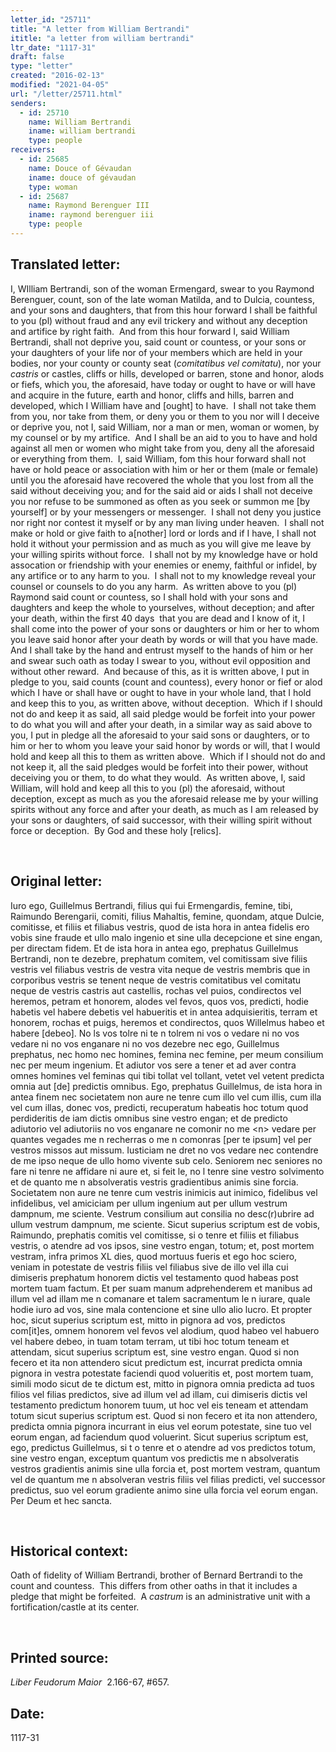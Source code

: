 ```yaml
---
letter_id: "25711"
title: "A letter from William Bertrandi"
ititle: "a letter from william bertrandi"
ltr_date: "1117-31"
draft: false
type: "letter"
created: "2016-02-13"
modified: "2021-04-05"
url: "/letter/25711.html"
senders:
  - id: 25710
    name: William Bertrandi
    iname: william bertrandi
    type: people
receivers:
  - id: 25685
    name: Douce of Gévaudan
    iname: douce of gévaudan
    type: woman
  - id: 25687
    name: Raymond Berenguer III
    iname: raymond berenguer iii
    type: people
---
```

<h2> Translated letter:</h2><p>I, WIlliam Bertrandi, son of the woman Ermengard, swear to you Raymond Berenguer, count, son of the late woman Matilda, and to Dulcia, countess, and your sons and daughters, that from this hour forward I shall be faithful to you (pl) without fraud and any evil trickery and without any deception and artifice by right faith.&nbsp; And from this hour forward I, said William Bertrandi, shall not deprive you, said count or countess, or your sons or your daughters of your life nor of your members which are held in your bodies, nor your county or county seat (<i>comitatibus vel comitatu</i>), nor your <i>castris</i> or castles, cliffs or hills, developed or barren, stone and honor, alods or fiefs, which you, the aforesaid, have today or ought to have or will have and acquire in the future, earth and honor, cliffs and hills, barren and developed, which I William have and [ought] to have.&nbsp; I shall not take them from you, nor take from them, or deny you or them to you nor will I deceive or deprive you, not I, said William, nor a man or men, woman or women, by my counsel or by my artifice.&nbsp; And I shall be an aid to you to have and hold against all men or women who might take from you, deny all the aforesaid or everything from them.&nbsp; I, said William, fom this hour forward shall not have or hold peace or association with him or her or them (male or female) until you the aforesaid have recovered the whole that you lost from all the said without deceiving you; and for the said aid or aids I shall not deceive you nor refuse to be summoned as often as you seek or summon me [by yourself] or by your messengers or messenger.&nbsp; I shall not deny you justice nor right nor contest it myself or by any man living under heaven.&nbsp; I shall not make or hold or give faith to a[nother] lord or lords and if I have, I shall not hold it without your permission and as much as you will give me leave by your willing spirits without force.&nbsp; I shall not by my knowledge have or hold assocation or friendship with your enemies or enemy, faithful or infidel, by any artifice or to any harm to you.&nbsp; I shall not to my knowledge reveal your counsel or counsels to do you any harm.&nbsp; As written above to you (pl) Raymond said count or countess, so I shall hold with your sons and daughters and keep the whole to yourselves, without deception; and after your death, within the first 40 days&nbsp; that you are dead and I know of it, I shall come into the power of your sons or daughters or him or her to whom you leave said honor after your death by words or will that you have made.&nbsp; And I shall take by the hand and entrust myself to the hands of him or her and swear such oath as today I swear to you, without evil opposition and without other reward.&nbsp; And because of this, as it is written above, I put in pledge to you, said counts (count and countess), every honor or fief or alod which I have or shall have or ought to have in your whole land, that I hold and keep this to you, as written above, without deception.&nbsp; Which if I should not do and keep it as said, all said pledge would be forfeit into your power to do what you will and after your death, in a similar way as said above to you, I put in pledge all the aforesaid to your said sons or daughters, or to him or her to whom you leave your said honor by words or will, that I would hold and keep all this to them as written above.&nbsp; Which if I should not do and not keep it, all the said pledges would be forfeit into their power, without deceiving you or them, to do what they would.&nbsp; As written above, I, said William, will hold and keep all this to you (pl) the aforesaid, without deception, except as much as you the aforesaid release me by your willing spirits without any force and after your death, as much as I am released by your sons or daughters, of said successor, with their willing spirit without force or deception.&nbsp; By God and these holy [relics].</p><p>&nbsp;</p><h2 class="mt-4"> Original letter:</h2><p>Iuro ego, Guillelmus Bertrandi, filius qui fui Ermengardis, femine, tibi, Raimundo Berengarii, comiti, filius Mahaltis, femine, quondam, atque Dulcie, comitisse, et filiis et filiabus vestris, quod de ista hora in antea fidelis ero vobis sine fraude et ullo malo ingenio et sine ulla decepcione et sine engan, per directam fidem. Et de ista hora in antea ego, prephatus Guillelmus Bertrandi, non te dezebre, prephatum comitem, vel comitissam sive filiis vestris vel filiabus vestris de vestra vita neque de vestris membris que in corporibus vestris se tenent neque de vestris comitatibus vel comitatu neque de vestris castris aut castellis, rochas vel puios, condirectos vel heremos, petram et honorem, alodes vel fevos, quos vos, predicti, hodie habetis vel habere debetis vel habueritis et in antea adquisieritis, terram et honorem, rochas et puigs, heremos et condirectos, quos Willelmus habeo et habere [debeo]. No ls vos tolre ni te n tolrem ni vos o vedare ni no vos vedare ni no vos enganare ni no vos dezebre nec ego, Guillelmus prephatus, nec homo nec homines, femina nec femine, per meum consilium nec per meum ingenium. Et adiutor vos sere a tener et ad aver contra omnes homines vel feminas qui tibi tollat vel tollant, vetet vel vetent predicta omnia aut [de] predictis omnibus. Ego, prephatus Guillelmus, de ista hora in antea finem nec societatem non aure ne tenre cum illo vel cum illis, cum illa vel cum illas, donec vos, predicti, recuperatum habeatis hoc totum quod perdideritis de iam dictis omnibus sine vestro engan; et de predicto adiutorio vel adiutoriis no vos enganare ne comonir no me &lt;n&gt; vedare per quantes vegades me n recherras o me n comonras [per te ipsum] vel per vestros missos aut missum. Iusticiam ne dret no vos vedare nec contendre de me ipso neque de ullo homo vivente sub celo. Seniorem nec seniores no fare ni tenre ne affidare ni aure et, si feit le, no l tenre sine vestro solvimento et de quanto me n absolveratis vestris gradientibus animis sine forcia. Societatem non aure ne tenre cum vestris inimicis aut inimico, fidelibus vel infidelibus, vel amiciciam per ullum ingenium aut per ullum vestrum dampnum, me sciente. Vestrum consilium aut consilia no desc(r)ubrire ad ullum vestrum dampnum, me sciente. Sicut superius scriptum est de vobis, Raimundo, prephatis comitis vel comitisse, si o tenre et filiis et filiabus vestris, o atendre ad vos ipsos, sine vestro engan, totum; et, post mortem vestram, infra primos XL dies, quod mortuus fueris et ego hoc sciero, veniam in potestate de vestris filiis vel filiabus sive de illo vel illa cui dimiseris prephatum honorem dictis vel testamento quod habeas post mortem tuam factum. Et per suam manum adprehenderem et manibus ad illum vel ad illam me n comanare et talem sacramentum le n iurare, quale hodie iuro ad vos, sine mala contencione et sine ullo alio lucro. Et propter hoc, sicut superius scriptum est, mitto in pignora ad vos, predictos com[it]es, omnem honorem vel fevos vel alodium, quod habeo vel habuero vel habere debeo, in tuam totam terram, ut tibi hoc totum teneam et attendam, sicut superius scriptum est, sine vestro engan. Quod si non fecero et ita non attendero sicut predictum est, incurrat predicta omnia pignora in vestra potestate faciendi quod volueritis et, post mortem tuam, simili modo sicut de te dictum est, mitto in pignora omnia predicta ad tuos filios vel filias predictos, sive ad illum vel ad illam, cui dimiseris dictis vel testamento predictum honorem tuum, ut hoc vel eis teneam et attendam totum sicut superius scriptum est. Quod si non fecero et ita non attendero, predicta omnia pignora incurrant in eius vel eorum potestate, sine tuo vel eorum engan, ad faciendum quod voluerint. Sicut superius scriptum est, ego, predictus Guillelmus, si t o tenre et o atendre ad vos predictos totum, sine vestro engan, exceptum quantum vos predictis me n absolveratis vestros gradientis animis sine ulla forcia et, post mortem vestram, quantum vel de quantum me n absolveran vestris filiis vel filias predicti, vel successor predictus, suo vel eorum gradiente animo sine ulla forcia vel eorum engan. Per Deum et hec sancta.</p><p>&nbsp;</p><h2 class="mt-4"> Historical context:</h2><p>Oath of fidelity of William Bertrandi, brother of Bernard Bertrandi to the count and countess.&nbsp; This differs from other oaths in that it includes a pledge that might be forfeited.&nbsp; A <em>castrum</em> is an administrative unit with a fortification/castle at its center.</p><p>&nbsp;</p><h2 class="mt-4"> Printed source:</h2><p><em>Liber Feudorum Maior</em>&nbsp; 2.166-67, #657.</p><h2 class="mt-4"> Date:</h2>1117-31